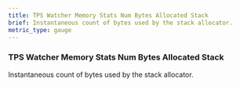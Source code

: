 ```yaml
---
title: TPS Watcher Memory Stats Num Bytes Allocated Stack
brief: Instantaneous count of bytes used by the stack allocator.
metric_type: gauge
---
```


### TPS Watcher Memory Stats Num Bytes Allocated Stack

Instantaneous count of bytes used by the stack allocator.